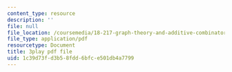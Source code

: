```yaml
---
content_type: resource
description: ''
file: null
file_location: /coursemedia/18-217-graph-theory-and-additive-combinatorics-fall-2019/1c39d73fd3b58fdd6bfce501db4a7799_3IxWLibV_tU.pdf
file_type: application/pdf
resourcetype: Document
title: 3play pdf file
uid: 1c39d73f-d3b5-8fdd-6bfc-e501db4a7799
---
```

